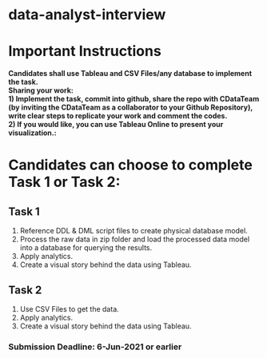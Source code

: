 # data-analyst-interview
  
# Important Instructions
**Candidates shall use Tableau and CSV Files/any database to implement the task.**  
**Sharing your work:** <br>
**1) Implement the task, commit into github, share the repo with CDataTeam (by inviting the CDataTeam as a collaborator to your Github Repository), write clear steps to replicate your work and comment the codes.**  
**2) If you would like, you can use Tableau Online to present your visualization.:** 

# Candidates can choose to complete Task 1 or Task 2:
## Task 1
1. Reference DDL & DML script files to create physical database model.
2. Process the raw data in zip folder and load the processed data model into a database for querying the results. 
3. Apply analytics.
4. Create a visual story behind the data using Tableau.

## Task 2
1. Use CSV Files to get the data.
2. Apply analytics.
3. Create a visual story behind the data using Tableau.

### Submission Deadline: 6-Jun-2021 or earlier
